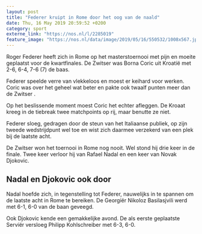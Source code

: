 ```yaml
---
layout: post
title: "Federer kruipt in Rome door het oog van de naald"
date: Thu, 16 May 2019 20:59:52 +0200
category: sport
externe_link: "https://nos.nl/l/2285019"
feature_image: "https://nos.nl/data/image/2019/05/16/550532/1008x567.jpg"
---
```


<p>Roger Federer heeft zich in Rome op het masterstoernooi met pijn en moeite geplaatst voor de kwartfinales. De Zwitser was Borna Coric uit Kroatië met 2-6, 6-4, 7-6 (7) de baas.</p>
<p>Federer speelde verre van vlekkeloos en moest er keihard voor werken. Coric was over het geheel wat beter en pakte ook twaalf punten meer dan de Zwitser .</p>
<p>Op het beslissende moment moest Coric het echter afleggen. De Kroaat kreeg in de tiebreak twee matchpoints op rij, maar benutte ze niet.</p>
<p>Federer sloeg, gedragen door de steun van het Italiaanse publiek, op zijn tweede wedstrijdpunt wel toe en wist zich daarmee verzekerd van een plek bij de laatste acht.</p>
<p>De Zwitser won het toernooi in Rome nog nooit. Wel stond hij drie keer in de finale. Twee keer verloor hij van Rafael Nadal en een keer van Novak Djokovic.</p>
<h2>Nadal en Djokovic ook door</h2>
<p>Nadal hoefde zich, in tegenstelling tot Federer, nauwelijks in te spannen om de laatste acht in Rome te bereiken. De Georgiër Nikoloz Basilasjvili werd met 6-1, 6-0 van de baan geveegd.</p>
<p>Ook Djokovic kende een gemakkelijke avond. De als eerste geplaatste Serviër versloeg Philipp Kohlschreiber met 6-3, 6-0. </p>
